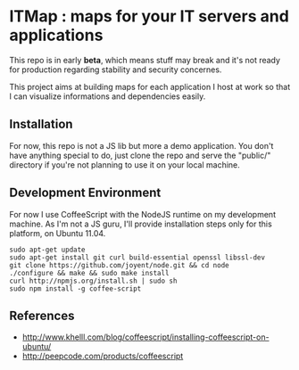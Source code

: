 ITMap : maps for your IT servers and applications
=================================================

This repo is in early **beta**, which means stuff may break and it's not ready for production regarding stability and security concernes.

This project aims at building maps for each application I host at work so that I can visualize informations and dependencies easily.


Installation
------------

For now, this repo is not a JS lib but more a demo application. You don't have anything special to do, just clone the repo and serve the "public/" directory if you're not planning to use it on your local machine.

Development Environment
-----------------------

For now I use CoffeeScript with the NodeJS runtime on my development machine. As I'm not a JS guru, I'll provide installation steps only for this platform, on Ubuntu 11.04.

    sudo apt-get update
    sudo apt-get install git curl build-essential openssl libssl-dev
    git clone https://github.com/joyent/node.git && cd node
    ./configure && make && sudo make install
    curl http://npmjs.org/install.sh | sudo sh
    sudo npm install -g coffee-script


References
----------

* http://www.khelll.com/blog/coffeescript/installing-coffeescript-on-ubuntu/
* http://peepcode.com/products/coffeescript
